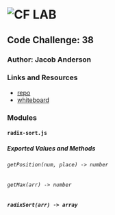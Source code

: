 ![CF](http://i.imgur.com/7v5ASc8.png) LAB
=================================================

## Code Challenge: 38

### Author: Jacob Anderson

### Links and Resources
* [repo](https://github.com/1anderson2jacob/data-structures-and-algorithms)
* [whiteboard]('./assets/whiteboard.jpg')

### Modules
#### `radix-sort.js`
##### Exported Values and Methods

###### `getPosition(num, place) -> number`


###### `getMax(arr) -> number`


##### `radixSort(arr) -> array`

